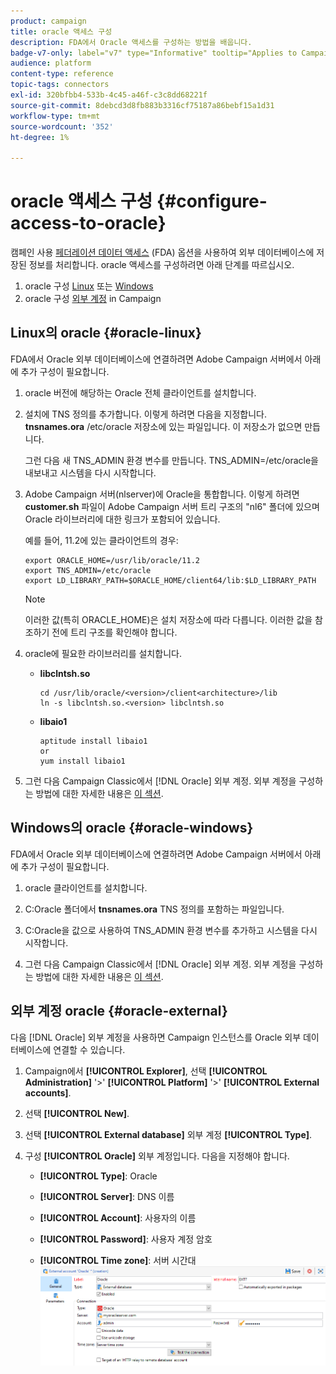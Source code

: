 ```yaml
---
product: campaign
title: oracle 액세스 구성
description: FDA에서 Oracle 액세스를 구성하는 방법을 배웁니다.
badge-v7-only: label="v7" type="Informative" tooltip="Applies to Campaign Classic v7 only"
audience: platform
content-type: reference
topic-tags: connectors
exl-id: 320bfbb4-533b-4c45-a46f-c3c8dd68221f
source-git-commit: 8debcd3d8fb883b3316cf75187a86bebf15a1d31
workflow-type: tm+mt
source-wordcount: '352'
ht-degree: 1%

---
```


# oracle 액세스 구성 {#configure-access-to-oracle}



캠페인 사용 [페더레이션 데이터 액세스](../../installation/using/about-fda.md) (FDA) 옵션을 사용하여 외부 데이터베이스에 저장된 정보를 처리합니다. oracle 액세스를 구성하려면 아래 단계를 따르십시오.

1. oracle 구성 [Linux](#oracle-linux) 또는 [Windows](#azure-windows)
1. oracle 구성 [외부 계정](#oracle-external) in Campaign

## Linux의 oracle {#oracle-linux}

FDA에서 Oracle 외부 데이터베이스에 연결하려면 Adobe Campaign 서버에서 아래에 추가 구성이 필요합니다.

1. oracle 버전에 해당하는 Oracle 전체 클라이언트를 설치합니다.
1. 설치에 TNS 정의를 추가합니다. 이렇게 하려면 다음을 지정합니다. **tnsnames.ora** /etc/oracle 저장소에 있는 파일입니다. 이 저장소가 없으면 만듭니다.

   그런 다음 새 TNS_ADMIN 환경 변수를 만듭니다. TNS_ADMIN=/etc/oracle을 내보내고 시스템을 다시 시작합니다.

1. Adobe Campaign 서버(nlserver)에 Oracle을 통합합니다. 이렇게 하려면 **customer.sh** 파일이 Adobe Campaign 서버 트리 구조의 &quot;nl6&quot; 폴더에 있으며 Oracle 라이브러리에 대한 링크가 포함되어 있습니다.

   예를 들어, 11.2에 있는 클라이언트의 경우:

   ```
   export ORACLE_HOME=/usr/lib/oracle/11.2
   export TNS_ADMIN=/etc/oracle
   export LD_LIBRARY_PATH=$ORACLE_HOME/client64/lib:$LD_LIBRARY_PATH
   ```

   >[!NOTE]
   >
   >이러한 값(특히 ORACLE_HOME)은 설치 저장소에 따라 다릅니다. 이러한 값을 참조하기 전에 트리 구조를 확인해야 합니다.

1. oracle에 필요한 라이브러리를 설치합니다.

   * **libclntsh.so**

      ```
      cd /usr/lib/oracle/<version>/client<architecture>/lib
      ln -s libclntsh.so.<version> libclntsh.so
      ```

   * **libaio1**

      ```
      aptitude install libaio1
      or
      yum install libaio1
      ```

1. 그런 다음 Campaign Classic에서 [!DNL Oracle] 외부 계정. 외부 계정을 구성하는 방법에 대한 자세한 내용은 [이 섹션](#oracle-external).

## Windows의 oracle {#oracle-windows}

FDA에서 Oracle 외부 데이터베이스에 연결하려면 Adobe Campaign 서버에서 아래에 추가 구성이 필요합니다.

1. oracle 클라이언트를 설치합니다.

1. C:Oracle 폴더에서 **tnsnames.ora** TNS 정의를 포함하는 파일입니다.

1. C:Oracle을 값으로 사용하여 TNS_ADMIN 환경 변수를 추가하고 시스템을 다시 시작합니다.

1. 그런 다음 Campaign Classic에서 [!DNL Oracle] 외부 계정. 외부 계정을 구성하는 방법에 대한 자세한 내용은 [이 섹션](#oracle-external).

## 외부 계정 oracle {#oracle-external}

다음 [!DNL Oracle] 외부 계정을 사용하면 Campaign 인스턴스를 Oracle 외부 데이터베이스에 연결할 수 있습니다.

1. Campaign에서 **[!UICONTROL Explorer]**, 선택 **[!UICONTROL Administration]** &#39;>&#39; **[!UICONTROL Platform]** &#39;>&#39; **[!UICONTROL External accounts]**.

1. 선택 **[!UICONTROL New]**.

1. 선택 **[!UICONTROL External database]** 외부 계정 **[!UICONTROL Type]**.

1. 구성 **[!UICONTROL Oracle]** 외부 계정입니다. 다음을 지정해야 합니다.

   * **[!UICONTROL Type]**: Oracle

   * **[!UICONTROL Server]**: DNS 이름

   * **[!UICONTROL Account]**: 사용자의 이름

   * **[!UICONTROL Password]**: 사용자 계정 암호

   * **[!UICONTROL Time zone]**: 서버 시간대
   ![](assets/oracle_config.png)
